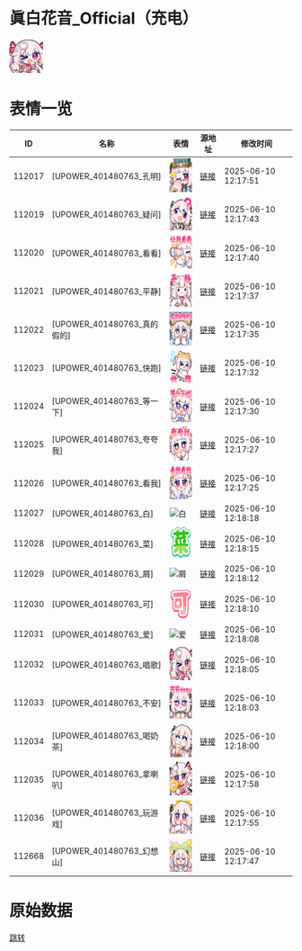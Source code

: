 # 眞白花音_Official（充电）

<img src="./cover.png" height="60" alt="cover" />

# 表情一览

|ID|名称|表情|源地址|修改时间|
|----|----|----|----|----|
|112017|[UPOWER_401480763_孔明]|<img src="./pic/112017_%5BUPOWER_401480763_孔明%5D.png" height="60" alt="孔明"/>|[链接](https://i0.hdslb.com/bfs/garb/0de79078003abf7aa89abb74fa40de88333252cc.png)|2025-06-10 12:17:51|
|112019|[UPOWER_401480763_疑问]|<img src="./pic/112019_%5BUPOWER_401480763_疑问%5D.png" height="60" alt="疑问"/>|[链接](https://i0.hdslb.com/bfs/garb/793dc5517d69d6792c78b8cfda1c3a82f76a9161.png)|2025-06-10 12:17:43|
|112020|[UPOWER_401480763_看看]|<img src="./pic/112020_%5BUPOWER_401480763_看看%5D.png" height="60" alt="看看"/>|[链接](https://i0.hdslb.com/bfs/garb/bb5b92bb7ed96d409a0998a778a0ec654b874e16.png)|2025-06-10 12:17:40|
|112021|[UPOWER_401480763_平静]|<img src="./pic/112021_%5BUPOWER_401480763_平静%5D.png" height="60" alt="平静"/>|[链接](https://i0.hdslb.com/bfs/garb/5619bcd36aa0dd668a83f477b31bc8f2896ff353.png)|2025-06-10 12:17:37|
|112022|[UPOWER_401480763_真的假的]|<img src="./pic/112022_%5BUPOWER_401480763_真的假的%5D.png" height="60" alt="真的假的"/>|[链接](https://i0.hdslb.com/bfs/garb/75c811b1c2bf80a0ed00864a16ad6767da385f32.png)|2025-06-10 12:17:35|
|112023|[UPOWER_401480763_快跑]|<img src="./pic/112023_%5BUPOWER_401480763_快跑%5D.png" height="60" alt="快跑"/>|[链接](https://i0.hdslb.com/bfs/garb/6fb691adb7c17a0fa7333845cf48000b5dd55d41.png)|2025-06-10 12:17:32|
|112024|[UPOWER_401480763_等一下]|<img src="./pic/112024_%5BUPOWER_401480763_等一下%5D.png" height="60" alt="等一下"/>|[链接](https://i0.hdslb.com/bfs/garb/f682a693e37ae67d1e0c992c8da2af86ac795ea3.png)|2025-06-10 12:17:30|
|112025|[UPOWER_401480763_夸夸我]|<img src="./pic/112025_%5BUPOWER_401480763_夸夸我%5D.png" height="60" alt="夸夸我"/>|[链接](https://i0.hdslb.com/bfs/garb/bc02eb32dd47dd6a9ab6f56e8cae547f3f0c2942.png)|2025-06-10 12:17:27|
|112026|[UPOWER_401480763_看我]|<img src="./pic/112026_%5BUPOWER_401480763_看我%5D.png" height="60" alt="看我"/>|[链接](https://i0.hdslb.com/bfs/garb/5b1ccaeebc62564d7ef4badffff4a60ec77fe4e5.png)|2025-06-10 12:17:25|
|112027|[UPOWER_401480763_白]|<img src="./pic/112027_%5BUPOWER_401480763_白%5D.png" height="60" alt="白"/>|[链接](https://i0.hdslb.com/bfs/garb/89df9fca41afee7a6724d03a26877fe17da351c8.png)|2025-06-10 12:18:18|
|112028|[UPOWER_401480763_菜]|<img src="./pic/112028_%5BUPOWER_401480763_菜%5D.png" height="60" alt="菜"/>|[链接](https://i0.hdslb.com/bfs/garb/7c1ea5658e9bcbdfc3a1c70c059ade35921cd0a2.png)|2025-06-10 12:18:15|
|112029|[UPOWER_401480763_屑]|<img src="./pic/112029_%5BUPOWER_401480763_屑%5D.png" height="60" alt="屑"/>|[链接](https://i0.hdslb.com/bfs/garb/1937cb0023c6cee53707b927210ffbb643b17437.png)|2025-06-10 12:18:12|
|112030|[UPOWER_401480763_可]|<img src="./pic/112030_%5BUPOWER_401480763_可%5D.png" height="60" alt="可"/>|[链接](https://i0.hdslb.com/bfs/garb/e79e180a967834d87af975673cce54724f05982c.png)|2025-06-10 12:18:10|
|112031|[UPOWER_401480763_爱]|<img src="./pic/112031_%5BUPOWER_401480763_爱%5D.png" height="60" alt="爱"/>|[链接](https://i0.hdslb.com/bfs/garb/833dc5905c880e7fd5c57970b53afa631b881101.png)|2025-06-10 12:18:08|
|112032|[UPOWER_401480763_唱歌]|<img src="./pic/112032_%5BUPOWER_401480763_唱歌%5D.png" height="60" alt="唱歌"/>|[链接](https://i0.hdslb.com/bfs/garb/a2b133910527bdf9acea21b05f7016e4f64eac86.png)|2025-06-10 12:18:05|
|112033|[UPOWER_401480763_不安]|<img src="./pic/112033_%5BUPOWER_401480763_不安%5D.png" height="60" alt="不安"/>|[链接](https://i0.hdslb.com/bfs/garb/9a5ecf8aa1091256d1aeacfcb5e4aefe764039f0.png)|2025-06-10 12:18:03|
|112034|[UPOWER_401480763_喝奶茶]|<img src="./pic/112034_%5BUPOWER_401480763_喝奶茶%5D.png" height="60" alt="喝奶茶"/>|[链接](https://i0.hdslb.com/bfs/garb/ce073cbf809f922119cb9690c29a4b76645fa918.png)|2025-06-10 12:18:00|
|112035|[UPOWER_401480763_拿喇叭]|<img src="./pic/112035_%5BUPOWER_401480763_拿喇叭%5D.png" height="60" alt="拿喇叭"/>|[链接](https://i0.hdslb.com/bfs/garb/b51c0af951e0f8ad995117415c2448be4b08ca62.png)|2025-06-10 12:17:58|
|112036|[UPOWER_401480763_玩游戏]|<img src="./pic/112036_%5BUPOWER_401480763_玩游戏%5D.png" height="60" alt="玩游戏"/>|[链接](https://i0.hdslb.com/bfs/garb/3116780532c082ebddb78e1ea1a451be55de1c48.png)|2025-06-10 12:17:55|
|112668|[UPOWER_401480763_幻想山]|<img src="./pic/112668_%5BUPOWER_401480763_幻想山%5D.png" height="60" alt="幻想山"/>|[链接](https://i0.hdslb.com/bfs/garb/3b95c4ff31a0db71fece599399d024a1625c7805.png)|2025-06-10 12:17:47|

# 原始数据

[跳转](./raw.json)

